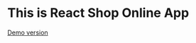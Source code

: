 # This is React Shop Online App

[Demo version](https://sidardzmitry.github.io/react-shop-online-app)
